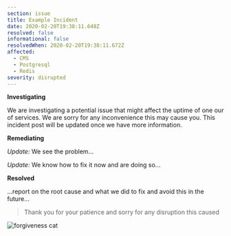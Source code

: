 ```yaml
---
section: issue
title: Example Incident
date: 2020-02-20T19:38:11.648Z
resolved: false
informational: false
resolvedWhen: 2020-02-20T19:38:11.672Z
affected:
  - CMS
  - Postgresql
  - Redis
severity: disrupted
---
```

**Investigating**

We are investigating a potential issue that might affect the uptime of one our of services. We are sorry for any inconvenience this may cause you. This incident post will be updated once we have more information.

**Remediating**

*Update:* We see the problem...

*Update:* We know how to fix it now and are doing so...

**Resolved**

...report on the root cause and what we did to fix and avoid this in the future...

> Thank you for your patience and sorry for any disruption this caused

![forgiveness cat](https://media.giphy.com/media/cjzkCDL3jZTZB6ki1B/giphy.gif)
